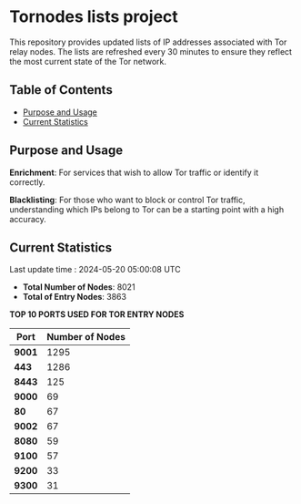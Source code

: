 # Tornodes lists project

This repository provides updated lists of IP addresses associated with Tor relay nodes. The lists are refreshed every 30 minutes to ensure they reflect the most current state of the Tor network.

## Table of Contents

- [Purpose and Usage](#purpose-and-usage)
- [Current Statistics](#current-statistics)


## Purpose and Usage

**Enrichment**: For services that wish to allow Tor traffic or identify it correctly.

**Blacklisting**: For those who want to block or control Tor traffic, understanding which IPs belong to Tor can be a starting point with a high accuracy.

## Current Statistics

Last update time : 2024-05-20 05:00:08 UTC

- **Total Number of Nodes**: 8021
- **Total of Entry Nodes**: 3863

**TOP 10 PORTS USED FOR TOR ENTRY NODES**

| **Port** | **Number of Nodes** |
|------|-----------------|
| **9001**   | 1295  |
| **443**   | 1286  |
| **8443**   | 125  |
| **9000**   | 69  |
| **80**   | 67  |
| **9002**   | 67  |
| **8080**   | 59  |
| **9100**   | 57  |
| **9200**   | 33  |
| **9300**   | 31  |

